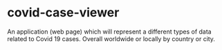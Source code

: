 # covid-case-viewer
 An application (web page) which will represent a different types of data related to Covid 19 cases. Overall worldwide or locally by country or city.
